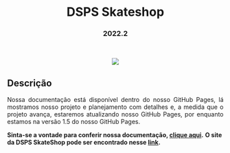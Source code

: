 <h1 align="center">DSPS Skateshop</h1>

<h3 align="center">2022.2</h3>

<br>

<p align="center">
<img src="https://img.shields.io/badge/STATUS-COMPLETED-green?style=for-the-badge&logo=appveyor"/>
</p>

<h2> Descrição </h2>

<p align="justify">
Nossa documentação está disponível dentro do nosso GitHub Pages, lá mostramos nosso projeto e planejamento com detalhes e, a medida que o projeto avança, estaremos atualizando nosso GitHub Pages, por enquanto estamos na versão 1.5 do nosso GitHub Pages.
</p>
<b>Sinta-se a vontade para conferir nossa documentação, <a href="https://mdsreq-fga-unb.github.io/2022.2-DSPS-Skateshop/#/">clique aqui</a>.</b>

<b>
O site da DSPS SkateShop pode ser encontrado nesse <a href="http://24.199.124.124">link</a>.</b>
</b>